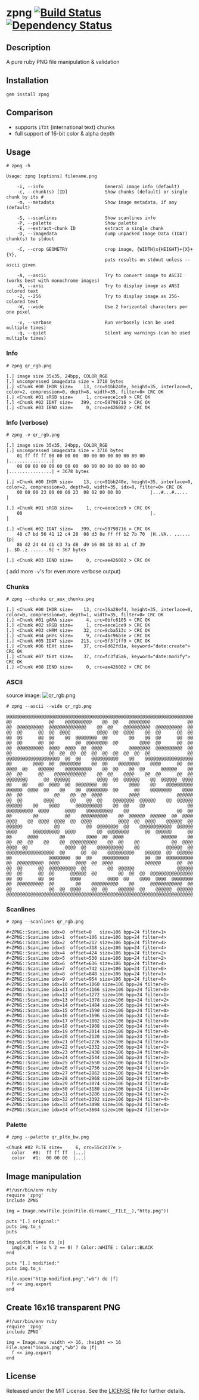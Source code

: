 zpng    [![Build Status](https://secure.travis-ci.org/zed-0xff/zpng.png)](http://secure.travis-ci.org/zed-0xff/zpng)  [![Dependency Status](https://gemnasium.com/zed-0xff/zpng.png)](https://gemnasium.com/zed-0xff/zpng)
======


Description
-----------
A pure ruby PNG file manipulation & validation

Installation
------------
    gem install zpng

Comparison
----------
 * supports `iTXt` (international text) chunks
 * full support of 16-bit color & alpha depth

Usage
-----

    # zpng -h

    Usage: zpng [options] filename.png
    
        -i, --info                       General image info (default)
        -c, --chunk(s) [ID]              Show chunks (default) or single chunk by its #
        -m, --metadata                   Show image metadata, if any (default)
    
        -S, --scanlines                  Show scanlines info
        -P, --palette                    Show palette
        -E, --extract-chunk ID           extract a single chunk
        -D, --imagedata                  dump unpacked Image Data (IDAT) chunk(s) to stdout
    
        -C, --crop GEOMETRY              crop image, {WIDTH}x{HEIGHT}+{X}+{Y},
                                         puts results on stdout unless --ascii given
    
        -A, --ascii                      Try to convert image to ASCII (works best with monochrome images)
        -N, --ansi                       Try to display image as ANSI colored text
        -2, --256                        Try to display image as 256-colored text
        -W, --wide                       Use 2 horizontal characters per one pixel
    
        -v, --verbose                    Run verbosely (can be used multiple times)
        -q, --quiet                      Silent any warnings (can be used multiple times)

### Info

    # zpng qr_rgb.png

    [.] image size 35x35, 24bpp, COLOR_RGB
    [.] uncompressed imagedata size = 3710 bytes
    [.] <Chunk #00 IHDR size=    13, crc=91bb240e, height=35, interlace=0, color=2, compression=0, depth=8, width=35, filter=0> CRC OK
    [.] <Chunk #01 sRGB size=     1, crc=aece1ce9 > CRC OK
    [.] <Chunk #02 IDAT size=   399, crc=59790716 > CRC OK
    [.] <Chunk #03 IEND size=     0, crc=ae426082 > CRC OK

### Info (verbose)

    # zpng -v qr_rgb.png

    [.] image size 35x35, 24bpp, COLOR_RGB
    [.] uncompressed imagedata size = 3710 bytes
        01 ff ff ff 00 00 00 00  00 00 00 00 00 00 00 00  |................|
        00 00 00 00 00 00 00 00  00 00 00 00 00 00 00 00  |................| + 3678 bytes
    
    [.] <Chunk #00 IHDR size=    13, crc=91bb240e, height=35, interlace=0, color=2, compression=0, depth=8, width=35, idx=0, filter=0> CRC OK
        00 00 00 23 00 00 00 23  08 02 00 00 00           |...#...#.....   |
    
    [.] <Chunk #01 sRGB size=     1, crc=aece1ce9 > CRC OK
        00                                                |.               |
    
    [.] <Chunk #02 IDAT size=   399, crc=59790716 > CRC OK
        48 c7 bd 56 41 12 c4 20  08 d3 8e ff ff b2 7b 70  |H..VA.. ......{p|
        86 d2 24 44 db c3 7a d8  d9 b6 08 18 03 a1 cf 39  |..$D..z........9| + 367 bytes
    
    [.] <Chunk #03 IEND size=     0, crc=ae426082 > CRC OK

( add more `-v`'s for even more verbose output)

### Chunks

    # zpng --chunks qr_aux_chunks.png

    [.] <Chunk #00 IHDR size=    13, crc=36a28ef4, height=35, interlace=0, color=0, compression=0, depth=1, width=35, filter=0> CRC OK
    [.] <Chunk #01 gAMA size=     4, crc=0bfc6105 > CRC OK
    [.] <Chunk #02 sRGB size=     1, crc=aece1ce9 > CRC OK
    [.] <Chunk #03 cHRM size=    32, crc=9cba513c > CRC OK
    [.] <Chunk #04 pHYs size=     9, crc=46c96b3e > CRC OK
    [.] <Chunk #05 IDAT size=   213, crc=5f3f1ff9 > CRC OK
    [.] <Chunk #06 tEXt size=    37, crc=8d62fd1a, keyword="date:create"> CRC OK
    [.] <Chunk #07 tEXt size=    37, crc=fc3f45a6, keyword="date:modify"> CRC OK
    [.] <Chunk #08 IEND size=     0, crc=ae426082 > CRC OK

### ASCII

source image: ![qr_rgb.png](https://github.com/zed-0xff/zpng/raw/master/samples/qr_rgb.png)

    # zpng --ascii --wide qr_rgb.png

    @@@@@@@@@@@@@@@@@@@@@@@@@@@@@@@@@@@@@@@@@@@@@@@@@@@@@@@@@@@@@@@@@@@@@@
    @@              @@    @@@@@@@@@@    @@  @@    @@@@@@@@              @@
    @@  @@@@@@@@@@  @@@@@@@@@@@@@@    @@  @@    @@@@@@@@@@  @@@@@@@@@@  @@
    @@  @@      @@  @@  @@@@          @@@@  @@  @@@@    @@  @@      @@  @@
    @@  @@      @@  @@    @@  @@@@@@@@  @@        @@    @@  @@      @@  @@
    @@  @@      @@  @@        @@  @@@@@@@@  @@        @@@@  @@      @@  @@
    @@  @@@@@@@@@@  @@@@  @@@@  @@  @@@@          @@@@@@@@  @@@@@@@@@@  @@
    @@              @@  @@  @@  @@  @@  @@  @@  @@  @@  @@              @@
    @@@@@@@@@@@@@@@@@@@@  @@  @@    @@@@@@@@@@    @@    @@@@@@@@@@@@@@@@@@
    @@        @@@@  @@  @@@@@@@@    @@  @@    @@@@@@@@    @@@@      @@  @@
    @@@@  @@    @@@@@@    @@@@@@@@@@    @@  @@    @@  @@      @@@@@@    @@
    @@  @@      @@    @@@@@@@@@@@@    @@  @@    @@@@    @@  @@      @@  @@
    @@@@@@@@      @@  @@@@@@          @@@@  @@  @@@@@@    @@  @@@@@@  @@@@
    @@    @@    @@  @@@@  @@  @@@@@@@@  @@        @@@@    @@    @@@@@@@@@@
    @@@@@@  @@@@  @@    @@    @@  @@@@@@@@  @@      @@    @@@@@@@@    @@@@
    @@  @@            @@    @@  @@  @@@@          @@@@              @@@@@@
    @@  @@        @@@@      @@    @@  @@    @@@@@@@@  @@@@@@    @@  @@@@@@
    @@@@@@    @@    @@@@      @@@@@@@@@@    @@  @@    @@                @@
    @@@@@@@@@@  @@@@      @@@@    @@@@@@@@@@    @@                  @@  @@
    @@        @@          @@    @@@@@@@@@@    @@  @@@@@@  @@@@@@  @@  @@@@
    @@@@    @@  @@@@  @@@@  @@  @@@@          @@@@  @@  @@@@    @@@@@@  @@
    @@@@@@            @@          @@  @@@@@@@@  @@    @@@@@@@@@@@@  @@@@@@
    @@@@      @@@@@@@@@@  @@@@        @@  @@@@@@@@      @@  @@@@@@      @@
    @@      @@@@        @@        @@@@  @@  @@@@              @@@@@@    @@
    @@  @@  @@    @@    @@  @@@@@@@@@@    @@  @@    @@            @@  @@@@
    @@@@  @@              @@@@  @@    @@@@@@@@@@    @@          @@@@@@  @@
    @@@@@@@@@@@@@@@@@@  @@      @@  @@    @@@@@@@@@@    @@@@@@  @@  @@@@@@
    @@              @@@@@@@@  @@  @@    @@@@@@@@@@      @@  @@  @@@@@@@@@@
    @@  @@@@@@@@@@  @@@@      @@@@  @@  @@@@            @@@@@@      @@  @@
    @@  @@      @@  @@@@@@@@@@  @@        @@  @@@@@@                @@@@@@
    @@  @@      @@  @@      @@@@@@  @@        @@  @@  @@  @@@@@@@@@@@@@@@@
    @@  @@      @@  @@      @@@@          @@@@  @@    @@@@  @@@@  @@@@@@@@
    @@  @@@@@@@@@@  @@        @@    @@@@@@@@@@    @@      @@@@@@@@@@@@  @@
    @@              @@  @@  @@@@    @@  @@    @@@@@@  @@    @@@@@@  @@@@@@
    @@@@@@@@@@@@@@@@@@@@@@@@@@@@@@@@@@@@@@@@@@@@@@@@@@@@@@@@@@@@@@@@@@@@@@

### Scanlines

    # zpng --scanlines qr_rgb.png

    #<ZPNG::ScanLine idx=0  offset=0   size=106 bpp=24 filter=1>
    #<ZPNG::ScanLine idx=1  offset=106 size=106 bpp=24 filter=4>
    #<ZPNG::ScanLine idx=2  offset=212 size=106 bpp=24 filter=4>
    #<ZPNG::ScanLine idx=3  offset=318 size=106 bpp=24 filter=4>
    #<ZPNG::ScanLine idx=4  offset=424 size=106 bpp=24 filter=2>
    #<ZPNG::ScanLine idx=5  offset=530 size=106 bpp=24 filter=2>
    #<ZPNG::ScanLine idx=6  offset=636 size=106 bpp=24 filter=4>
    #<ZPNG::ScanLine idx=7  offset=742 size=106 bpp=24 filter=0>
    #<ZPNG::ScanLine idx=8  offset=848 size=106 bpp=24 filter=1>
    #<ZPNG::ScanLine idx=9  offset=954 size=106 bpp=24 filter=0>
    #<ZPNG::ScanLine idx=10 offset=1060 size=106 bpp=24 filter=0>
    #<ZPNG::ScanLine idx=11 offset=1166 size=106 bpp=24 filter=0>
    #<ZPNG::ScanLine idx=12 offset=1272 size=106 bpp=24 filter=1>
    #<ZPNG::ScanLine idx=13 offset=1378 size=106 bpp=24 filter=2>
    #<ZPNG::ScanLine idx=14 offset=1484 size=106 bpp=24 filter=4>
    #<ZPNG::ScanLine idx=15 offset=1590 size=106 bpp=24 filter=0>
    #<ZPNG::ScanLine idx=16 offset=1696 size=106 bpp=24 filter=4>
    #<ZPNG::ScanLine idx=17 offset=1802 size=106 bpp=24 filter=0>
    #<ZPNG::ScanLine idx=18 offset=1908 size=106 bpp=24 filter=4>
    #<ZPNG::ScanLine idx=19 offset=2014 size=106 bpp=24 filter=4>
    #<ZPNG::ScanLine idx=20 offset=2120 size=106 bpp=24 filter=0>
    #<ZPNG::ScanLine idx=21 offset=2226 size=106 bpp=24 filter=1>
    #<ZPNG::ScanLine idx=22 offset=2332 size=106 bpp=24 filter=2>
    #<ZPNG::ScanLine idx=23 offset=2438 size=106 bpp=24 filter=0>
    #<ZPNG::ScanLine idx=24 offset=2544 size=106 bpp=24 filter=2>
    #<ZPNG::ScanLine idx=25 offset=2650 size=106 bpp=24 filter=1>
    #<ZPNG::ScanLine idx=26 offset=2756 size=106 bpp=24 filter=1>
    #<ZPNG::ScanLine idx=27 offset=2862 size=106 bpp=24 filter=4>
    #<ZPNG::ScanLine idx=28 offset=2968 size=106 bpp=24 filter=4>
    #<ZPNG::ScanLine idx=29 offset=3074 size=106 bpp=24 filter=4>
    #<ZPNG::ScanLine idx=30 offset=3180 size=106 bpp=24 filter=4>
    #<ZPNG::ScanLine idx=31 offset=3286 size=106 bpp=24 filter=2>
    #<ZPNG::ScanLine idx=32 offset=3392 size=106 bpp=24 filter=4>
    #<ZPNG::ScanLine idx=33 offset=3498 size=106 bpp=24 filter=4>
    #<ZPNG::ScanLine idx=34 offset=3604 size=106 bpp=24 filter=1>

### Palette

    # zpng --palette qr_plte_bw.png

    <Chunk #02 PLTE size=     6, crc=55c2d37e >
      color   #0:  ff ff ff  |...|
      color   #1:  00 00 00  |...|


## Image manipulation

    #!/usr/bin/env ruby
    require 'zpng'
    include ZPNG

    img = Image.new(File.join(File.dirname(__FILE__),"http.png"))

    puts "[.] original:"
    puts img.to_s
    puts

    img.width.times do |x|
      img[x,0] = (x % 2 == 0) ? Color::WHITE : Color::BLACK
    end

    puts "[.] modified:"
    puts img.to_s

    File.open("http-modified.png","wb") do |f|
      f << img.export
    end

## Create 16x16 transparent PNG

    #!/usr/bin/env ruby
    require 'zpng'
    include ZPNG

    img = Image.new :width => 16, :height => 16
    File.open("16x16.png","wb") do |f|
      f << img.export
    end

License
-------
Released under the MIT License.  See the [LICENSE](https://github.com/zed-0xff/zpng/blob/master/LICENSE.txt) file for further details.
